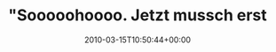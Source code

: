 ---
retweeted: false
source: <a href="http://twitter.com" rel="nofollow">Twitter Web Client</a>
entities:
  hashtags:
  - text: gewerbeamt
    indices:
    - '48'
    - '59'
  symbols: []
  user_mentions: []
  urls: []
display_text_range:
- '0'
- '59'
favorite_count: '0'
id_str: '10512184044'
truncated: false
retweet_count: '0'
id: '10512184044'
created_at: Mon Mar 15 10:50:44 +0000 2010
favorited: false
full_text: '"Sooooohoooo. Jetzt mussch erstma Pabbier holn" #gewerbeamt'
lang: de
tags:
- gewerbeamt
- pesos:twitter
date: '2010-03-15T10:50:44+00:00'
src: https://twitter.com/bascht/status/10512184044
original_url: https://twitter.com/bascht/status/10512184044
type: twitter_tweet
text: '"Sooooohoooo. Jetzt mussch erstma Pabbier holn" #gewerbeamt'
title: "\"Sooooohoooo. Jetzt mussch erst"

---